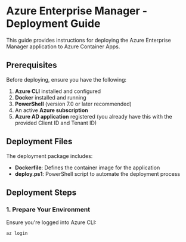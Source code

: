 # Azure Enterprise Manager - Deployment Guide

This guide provides instructions for deploying the Azure Enterprise Manager application to Azure Container Apps.

## Prerequisites

Before deploying, ensure you have the following:

1. **Azure CLI** installed and configured
2. **Docker** installed and running
3. **PowerShell** (version 7.0 or later recommended)
4. An active **Azure subscription**
5. **Azure AD application** registered (you already have this with the provided Client ID and Tenant ID)

## Deployment Files

The deployment package includes:

- **Dockerfile**: Defines the container image for the application
- **deploy.ps1**: PowerShell script to automate the deployment process

## Deployment Steps

### 1. Prepare Your Environment

Ensure you're logged into Azure CLI:

```bash
az login
